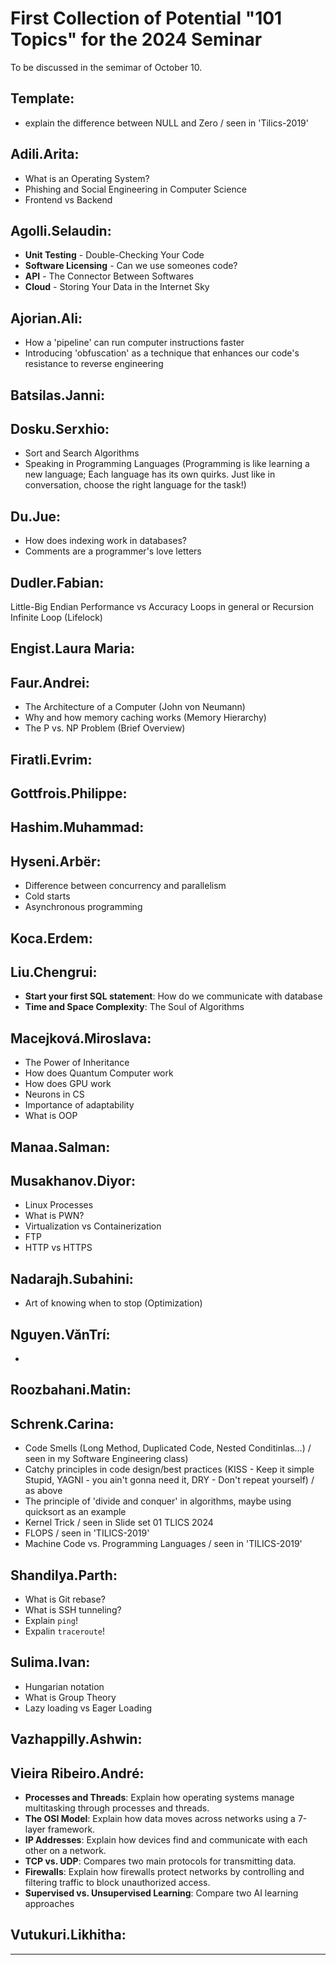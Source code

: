 # First Collection of Potential "101 Topics" for the 2024 Seminar

To be discussed in the semimar of October 10.

## Template:

- explain the difference between NULL and Zero / seen in 'Tilics-2019'


## Adili.Arita:
- What is an Operating System?
- Phishing and Social Engineering in Computer Science
- Frontend vs Backend


## Agolli.Selaudin:
- **Unit Testing** - Double-Checking Your Code
- **Software Licensing** - Can we use someones code?
- **API** - The Connector Between Softwares
- **Cloud** - Storing Your Data in the Internet Sky

## Ajorian.Ali:
-  How a 'pipeline' can run computer instructions faster
- Introducing 'obfuscation' as a technique that enhances our code's resistance to reverse engineering

## Batsilas.Janni:


## Dosku.Serxhio:

- Sort and Search Algorithms
- Speaking in Programming Languages (Programming is like learning a new language; Each language has its own quirks. Just like in conversation, choose the right language for the task!)



## Du.Jue:

- How does indexing work in databases? 
- Comments are a programmer's love letters

## Dudler.Fabian:

Little-Big Endian
Performance vs Accuracy
Loops in general or Recursion
Infinite Loop (Lifelock)


## Engist.Laura Maria:


## Faur.Andrei:

- The Architecture of a Computer (John von Neumann) 
- Why and how memory caching works (Memory Hierarchy) 
- The P vs. NP Problem (Brief Overview) 


## Firatli.Evrim:


## Gottfrois.Philippe:


## Hashim.Muhammad:


## Hyseni.Arbër:
- Difference between concurrency and parallelism
- Cold starts
- Asynchronous programming

## Koca.Erdem:


## Liu.Chengrui:
- **Start your first SQL statement**: How do we communicate with database
- **Time and Space Complexity**: The Soul of Algorithms


## Macejková.Miroslava:  
  - The Power of Inheritance
  - How does Quantum Computer work
  - How does GPU work
  - Neurons in CS
  - Importance of adaptability
  - What is OOP

## Manaa.Salman:


## Musakhanov.Diyor:
- Linux Processes 
- What is PWN?
- Virtualization vs Containerization
- FTP
- HTTP vs HTTPS

## Nadarajh.Subahini:
- Art of knowing when to stop (Optimization) 

## Nguyen.VănTrí:

 -
## Roozbahani.Matin:


## Schrenk.Carina:
- Code Smells (Long Method, Duplicated Code, Nested Conditinlas...) / seen in my Software Engineering class)
- Catchy principles in code design/best practices (KISS - Keep it simple Stupid, YAGNI - you ain't gonna need it, DRY - Don't repeat yourself) / as above
- The principle of 'divide and conquer' in algorithms, maybe using quicksort as an example
- Kernel Trick / seen in Slide set 01 TLICS 2024
- FLOPS / seen in 'TILICS-2019' 
- Machine Code vs. Programming Languages / seen in 'TILICS-2019' 

## Shandilya.Parth:

- What is Git rebase?
- What is SSH tunneling?
- Explain `ping`!
- Expalin `traceroute`!

## Sulima.Ivan:

- Hungarian notation
- What is Group Theory
- Lazy loading vs Eager Loading

## Vazhappilly.Ashwin:


## Vieira Ribeiro.André:
- **Processes and Threads**: Explain how operating systems manage multitasking through processes and threads. 
- **The OSI Model**: Explain how data moves across networks using a 7-layer framework.
- **IP Addresses**: Explain how devices find and communicate with each other on a network.
- **TCP vs. UDP**: Compares two main protocols for transmitting data.
- **Firewalls**: Explain how firewalls protect networks by controlling and filtering traffic to block unauthorized access.
- **Supervised vs. Unsupervised Learning**: Compare two AI learning approaches

## Vutukuri.Likhitha:

---
